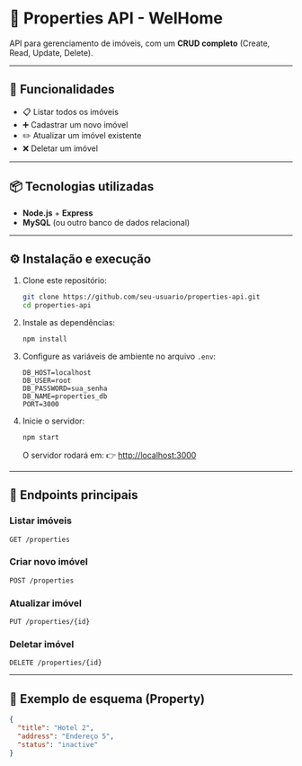 # 🏡 Properties API - WelHome

API para gerenciamento de imóveis, com um **CRUD completo** (Create, Read, Update, Delete).

---

## 🚀 Funcionalidades

* 📋 Listar todos os imóveis
* ➕ Cadastrar um novo imóvel
* ✏️ Atualizar um imóvel existente
* ❌ Deletar um imóvel

---

## 📦 Tecnologias utilizadas

* **Node.js** + **Express**
* **MySQL** (ou outro banco de dados relacional)

---

## ⚙️ Instalação e execução

1. Clone este repositório:

   ```bash
   git clone https://github.com/seu-usuario/properties-api.git
   cd properties-api
   ```

2. Instale as dependências:

   ```bash
   npm install
   ```

3. Configure as variáveis de ambiente no arquivo `.env`:

   ```env
   DB_HOST=localhost
   DB_USER=root
   DB_PASSWORD=sua_senha
   DB_NAME=properties_db
   PORT=3000
   ```

4. Inicie o servidor:

   ```bash
   npm start
   ```

   O servidor rodará em:
   👉 [http://localhost:3000](http://localhost:3000)

---

## 🔗 Endpoints principais

### Listar imóveis

`GET /properties`

### Criar novo imóvel

`POST /properties`

### Atualizar imóvel

`PUT /properties/{id}`

### Deletar imóvel

`DELETE /properties/{id}`

---

## 📑 Exemplo de esquema (Property)

```json
{
  "title": "Hotel 2",
  "address": "Endereço 5",
  "status": "inactive"
}
```
